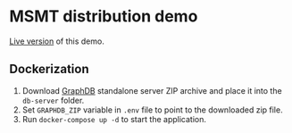 # MSMT distribution demo

[Live version](https://kbss.felk.cvut.cz/19msmt-demo/) of this demo.

## Dockerization

1. Download [GraphDB](https://graphdb.ontotext.com/) standalone server ZIP archive and place it into the `db-server` folder.
2. Set `GRAPHDB_ZIP` variable in `.env` file to point to the downloaded zip file.
3. Run `docker-compose up -d` to start the application.
